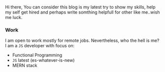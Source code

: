 
Hi there, You can consider this blog is my latest try to show my skills, help my self get hired and perhaps write somthing helpfull for other like me..wish me luck. 

### Work

I am open to work mostly for remote jobs. Nevertheless, who the hell is me? I am a `JS` developer with focus on: 

- Functional Programming 
- `JS` latest (es-whatever-is-new)
- MERN stack
